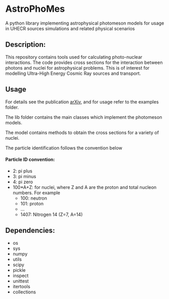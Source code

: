 # AstroPhoMes
A python library implementing astrophysical photomeson models for usage in UHECR sources simulations and related physical scenarios

## Description:
This repository contains tools used for calculating photo-nuclear interactions.
The code provides cross sections for the interaction between photons and nuclei for astrophysical problems.
This is of interest for modelling Ultra-High Energy Cosmic Ray sources and transport.

## Usage
For details see the publication [arXiv](), and for usage refer to the examples folder.

The lib folder contains the main classes which implement the photomeson models.

The model contains methods to obtain the cross sections for a variety of nuclei. 

The particle identification follows the convention below

#### Particle ID convention:
- 2: pi plus
- 3: pi minus
- 4: pi zero
- 100\*A+Z: for nuclei, where Z and A are the proton and total nucleon numbers. For example
	- 100: neutron
	- 101: proton
	- ...
	- 1407: Nitrogen 14 (Z=7, A=14)

## Dependencies:
- os
- sys
- numpy
- utils
- scipy
- pickle
- inspect
- unittest
- itertools
- collections